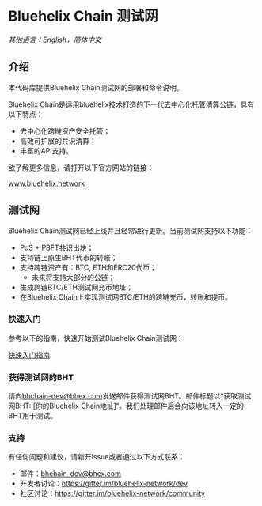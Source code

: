 # Bluehelix Chain 测试网

*其他语言：[English](README.md)，简体中文*

## 介绍

本代码库提供Bluehelix Chain测试网的部署和命令说明。

Bluehelix Chain是运用bluehelix技术打造的下一代去中心化托管清算公链，具有以下特点：
- 去中心化跨链资产安全托管；
- 高效可扩展的共识清算；
- 丰富的API支持。

欲了解更多信息，请打开以下官方网站的链接：

www.bluehelix.network

## 测试网

Bluehelix Chain测试网已经上线并且经常进行更新。当前测试网支持以下功能：
- PoS + PBFT共识出块；
- 支持链上原生BHT代币的转账；
- 支持跨链资产有：BTC, ETH和ERC20代币；
  - 未来将支持大部分的公链；
- 生成跨链BTC/ETH测试网充币地址；
- 在Bluehelix Chain上实现测试网BTC/ETH的跨链充币，转账和提币。

### 快速入门

参考以下的指南，快速开始测试Bluehelix Chain测试网：

[快速入门指南](https://github.com/bluehelix-network/docs)

### 获得测试网的BHT

请向[bhchain-dev@bhex.com](bhchain-dev@bhex.com)发送邮件获得测试网BHT。邮件标题以“获取测试网BHT: [你的Bluehelix Chain地址]“。我们处理邮件后会向该地址转入一定的BHT用于测试。

### 支持

有任何问题和建议，请新开Issue或者通过以下方式联系：
- 邮件：[bhchain-dev@bhex.com](bhchain-dev@bhex.com)
- 开发者讨论：https://gitter.im/bluehelix-network/dev
- 社区讨论：https://gitter.im/bluehelix-network/community
